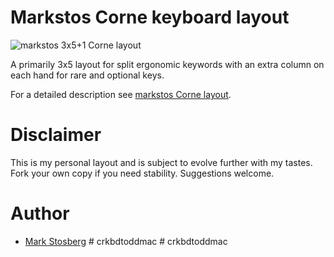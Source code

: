 # Markstos Corne keyboard layout

![markstos 3x5+1 Corne layout](https://mark.stosberg.com/content/images/2022/11/markstos-3x5-plus-1-layout-v2.2.png)

A primarily 3x5 layout for split ergonomic keywords with an extra column on each hand for rare and optional keys.

For a detailed description see [markstos Corne layout](https://mark.stosberg.com/markstos-corne-3x5-1-keyboard-layout).

# Disclaimer

This is my personal layout and is subject to evolve further with my tastes. Fork your own copy if you need stability. Suggestions welcome.

# Author

* [Mark Stosberg](mailto:mark@stosberg.com)
#   c r k b d t o d d m a c  
 #   c r k b d t o d d m a c  
 